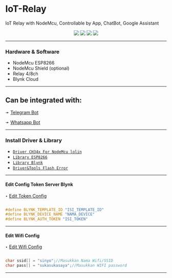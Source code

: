 # IoT-Relay
IoT Relay with NodeMcu, Controllable by App, ChatBot, Google Assistant 

<p align="center">
  <img src="https://img.shields.io/badge/javascript-%23323330.svg?style=for-the-badge&logo=javascript&logoColor=%23F7DF1E" />
  <img src="https://img.shields.io/badge/c++-%2300599C.svg?style=for-the-badge&logo=c%2B%2B&logoColor=white" />
  <img src="https://img.shields.io/badge/node.js%20-%2343853D.svg?&style=for-the-badge&logo=node.js&logoColor=white" />
  <img src="https://img.shields.io/badge/NPM-%23000000.svg?style=for-the-badge&logo=npm&logoColor=white" />
</p>

---------

### Hardware & Software 

- NodeMcu ESP8266
- NodeMcu Shield (optional)
- Relay 4/8ch
- Blynk Cloud 

---------

## Can be integrated with:
<p align="left">
  ➛ <a href="https://github.com/TierKun/Telegram-Bot-IoT">Telegram Bot</a>
</p>
<p align="left">
  ➛ <a href="https://github.com/TierKun/Whatsapp-Bot-IoT">Whatsapp Bot</a>
</p>

---------

### Install Driver & Library

* [`Driver CH34x For NodeMcu lolin`](https://github.com/TierKun/IoT-Relay/blob/main/Driver%20%26%20Library/CH341SER.zip)
* [`Library ESP8266`](https://github.com/TierKun/IoT-Relay/blob/main/Driver%20%26%20Library/ESP8266wifi-master.zip)
* [`Library Blynk`](https://github.com/TierKun/IoT-Relay/blob/main/Driver%20%26%20Library/blynk-library-master.zip)
* [`Driver&Tools Flash Error`](https://github.com/TierKun/IoT-Relay/blob/main/Driver%20%26%20Library/Flash%20NODEmcu.rar)

---------
#### Edit Config Token Server Blynk
<p align="left">
  ‣ <a href="https://github.com/TierKun/IoT-Relay/blob/main/Code/IoT%20Relays.ino#L16-L18">Edit Token Config</a>
</p>

```C++

#define BLYNK_TEMPLATE_ID "ISI_TEMPLATE_ID"
#define BLYNK_DEVICE_NAME "NAMA_DEVICE"
#define BLYNK_AUTH_TOKEN "ISI_TOKEN"

```
---------

#### Edit Wifi Config

<p align="left">
   ‣ <a href="https://github.com/TierKun/IoT-Relay/blob/main/Code/IoT%20Relays.ino#L22-L23">Edit Wifi Config</a>
</p>

```C++

char ssid[] = "sinyo";//Masukkan Nama Wifi/SSID
char pass[] = "sukasukasaya";//Masukkan WIFI password

```

---------
